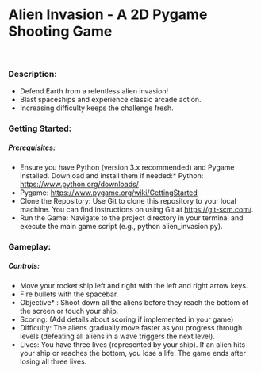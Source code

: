 <h1>Alien Invasion - A 2D Pygame Shooting Game</h1>
<br>
<h3>Description:</h3>

* Defend Earth from a relentless alien invasion!
* Blast spaceships and experience classic arcade action.
* Increasing difficulty keeps the challenge fresh.

<h3>Getting Started:</h3>
<h5>Prerequisites:</h5>

* Ensure you have Python (version 3.x recommended) and Pygame installed. Download and install them if needed:* Python: https://www.python.org/downloads/
* Pygame: https://www.pygame.org/wiki/GettingStarted
* Clone the Repository: Use Git to clone this repository to your local machine. You can find instructions on using Git at https://git-scm.com/.
* Run the Game: Navigate to the project directory in your terminal and execute the main game script (e.g., python alien_invasion.py).
  
<h3>Gameplay:</h3>
<h5>Controls:</h5>

* Move your rocket ship left and right with the left and right arrow keys.
* Fire bullets with the spacebar.
* Objective* : Shoot down all the aliens before they reach the bottom of the screen or touch your ship.
* Scoring: (Add details about scoring if implemented in your game)
* Difficulty: The aliens gradually move faster as you progress through levels (defeating all aliens in a wave triggers the next level).
* Lives: You have three lives (represented by your ship). If an alien hits your ship or reaches the bottom, you lose a life. The game ends after losing all three lives.
